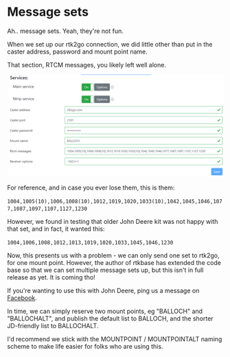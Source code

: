 # Message sets

Ah.. message sets. Yeah, they're not fun.

When we set up our rtk2go connection, we did little other than put in the caster address, password and mount point name.

That section, RTCM messages, you likely left well alone.

![Messages](messagesets1.png)

For reference, and in case you ever lose them, this is them:

`1004,1005(10),1006,1008(10),1012,1019,1020,1033(10),1042,1045,1046,1077,1087,1097,1107,1127,1230`

However, we found in testing that older John Deere kit was not happy with that set, and in fact, it wanted this:

`1004,1006,1008,1012,1013,1019,1020,1033,1045,1046,1230`

Now, this presents us with a problem - we can only send one set to rtk2go, for one mount point. However, the author of rtkbase has extended the code base so that we can set multiple message sets up, but this isn't in full release as yet. It is coming tho!

If you're wanting to use this with John Deere, ping us a message on [Facebook](https://fb.me/freertk).

In time, we can simply reserve two mount points, eg "BALLOCH" and "BALLOCHALT", and publish the default list to BALLOCH, and the shorter JD-friendly list to BALLOCHALT.

I'd recommend we stick with the MOUNTPOINT / MOUNTPOINTALT naming scheme to make life easier for folks who are using this.
